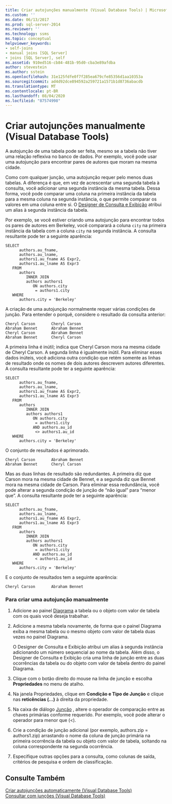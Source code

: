 ```yaml
---
title: Criar autojunções manualmente (Visual Database Tools) | Microsoft Docs
ms.custom: ''
ms.date: 06/13/2017
ms.prod: sql-server-2014
ms.reviewer: ''
ms.technology: ssms
ms.topic: conceptual
helpviewer_keywords:
- self-joins
- manual joins [SQL Server]
- joins [SQL Server], self
ms.assetid: 910ed516-cb84-481b-95d0-cba3e89afdba
author: stevestein
ms.author: sstein
ms.openlocfilehash: 31e125fdfe0f7f285ea679cfe85356d1aa10353a
ms.sourcegitcommit: ad4d92dce894592a259721a1571b1d8736abacdb
ms.translationtype: MT
ms.contentlocale: pt-BR
ms.lasthandoff: 08/04/2020
ms.locfileid: "87574998"
---
```

# <a name="create-self-joins-manually-visual-database-tools"></a>Criar autojunções manualmente (Visual Database Tools)
  A autojunção de uma tabela pode ser feita, mesmo se a tabela não tiver uma relação reflexiva no banco de dados. Por exemplo, você pode usar uma autojunção para encontrar pares de autores que moram na mesma cidade.  
  
 Como com qualquer junção, uma autojunção requer pelo menos duas tabelas. A diferença é que, em vez de acrescentar uma segunda tabela à consulta, você adicionar uma segunda instância da mesma tabela. Dessa forma, você pode comparar uma coluna na primeira instância da tabela para a mesma coluna na segunda instância, o que permite comparar os valores em uma coluna entre si. O [Designer de Consulta e Exibição](visual-database-tools.md) atribui um alias à segunda instância da tabela.  
  
 Por exemplo, se você estiver criando uma autojunção para encontrar todos os pares de autores em Berkeley, você comparará a coluna `city` na primeira instância da tabela com a coluna `city` na segunda instância. A consulta resultante pode ter a seguinte aparência:  
  
```  
SELECT   
      authors.au_fname,   
      authors.au_lname,   
      authors1.au_fname AS Expr2,   
      authors1.au_lname AS Expr3  
   FROM   
      authors   
         INNER JOIN  
         authors authors1   
            ON authors.city   
             = authors1.city  
   WHERE  
      authors.city = 'Berkeley'  
```  
  
 A criação de uma autojunção normalmente requer várias condições de junção. Para entender o porquê, considere o resultado da consulta anterior:  
  
```  
Cheryl Carson       Cheryl Carson  
Abraham Bennet      Abraham Bennet  
Cheryl Carson       Abraham Bennet  
Abraham Bennet      Cheryl Carson  
```  
  
 A primeira linha é inútil; indica que Cheryl Carson mora na mesma cidade de Cheryl Carson. A segunda linha é igualmente inútil. Para eliminar esses dados inúteis, você adiciona outra condição que retém somente as linhas de resultado onde os nomes de dois autores descrevem autores diferentes. A consulta resultante pode ter a seguinte aparência:  
  
```  
SELECT   
      authors.au_fname,   
      authors.au_lname,   
      authors1.au_fname AS Expr2,   
      authors1.au_lname AS Expr3  
   FROM   
      authors   
         INNER JOIN  
         authors authors1   
            ON authors.city   
             = authors1.city  
            AND authors.au_id  
             <> authors1.au_id  
   WHERE  
      authors.city = 'Berkeley'  
```  
  
 O conjunto de resultados é aprimorado.  
  
```  
Cheryl Carson       Abraham Bennet  
Abraham Bennet      Cheryl Carson  
```  
  
 Mas as duas linhas de resultado são redundantes. A primeira diz que Carson mora na mesma cidade de Bennet, e a segunda diz que Bennet mora na mesma cidade de Carson. Para eliminar essa redundância, você pode alterar a segunda condição de junção de “não igual” para “menor que”. A consulta resultante pode ter a seguinte aparência:  
  
```  
SELECT   
      authors.au_fname,   
      authors.au_lname,   
      authors1.au_fname AS Expr2,   
      authors1.au_lname AS Expr3  
   FROM   
      authors   
         INNER JOIN  
         authors authors1   
            ON authors.city   
             = authors1.city  
            AND authors.au_id  
             < authors1.au_id  
   WHERE  
      authors.city = 'Berkeley'  
```  
  
 E o conjunto de resultados tem a seguinte aparência:  
  
```  
Cheryl Carson       Abraham Bennet  
```  
  
### <a name="to-create-a-self-join-manually"></a>Para criar uma autojunção manualmente  
  
1.  Adicione ao painel [Diagrama](diagram-pane-visual-database-tools.md) a tabela ou o objeto com valor de tabela com os quais você deseja trabalhar.  
  
2.  Adicione a mesma tabela novamente, de forma que o painel Diagrama exiba a mesma tabela ou o mesmo objeto com valor de tabela duas vezes no painel Diagrama.  
  
     O Designer de Consulta e Exibição atribui um alias à segunda instância adicionando um número sequencial ao nome da tabela. Além disso, o Designer de Consulta e Exibição cria uma linha de junção entre as duas ocorrências da tabela ou do objeto com valor de tabela dentro do painel Diagrama.  
  
3.  Clique com o botão direito do mouse na linha de junção e escolha **Propriedades** no menu de atalho.  
  
4.  Na janela Propriedades, clique em **Condição e Tipo de Junção** e clique nas **reticências (…)** à direita da propriedade.  
  
5.  Na caixa de diálogo [Junção](join-dialog-box-visual-database-tools.md) , altere o operador de comparação entre as chaves primárias conforme requerido. Por exemplo, você pode alterar o operador para menor que (<).  
  
6.  Crie a condição de junção adicional (por exemplo, authors.zip = authors1.zip) arrastando o nome da coluna de junção primária na primeira ocorrência da tabela ou objeto com valor de tabela, soltando na coluna correspondente na segunda ocorrência.  
  
7.  Especifique outras opções para a consulta, como colunas de saída, critérios de pesquisa e ordem de classificação.  
  
## <a name="see-also"></a>Consulte Também  
 [Criar autojunções automaticamente &#40;Visual Database Tools&#41;](create-self-joins-automatically-visual-database-tools.md)   
 [Consultar com junções &#40;Visual Database Tools&#41;](query-with-joins-visual-database-tools.md)  
  
  
